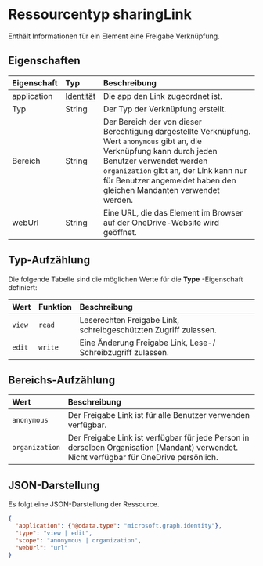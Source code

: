 # <a name="sharinglink-resource-type"></a>Ressourcentyp sharingLink

Enthält Informationen für ein Element eine Freigabe Verknüpfung.


## <a name="properties"></a>Eigenschaften

| Eigenschaft    | Typ                    | Beschreibung                                                                                                                                                                                             |
|:------------|:------------------------|:--------------------------------------------------------------------------------------------------------------------------------------------------------------------------------------------------------|
| application | [Identität](identity.md) | Die app den Link zugeordnet ist.                                                                                                                                                                    |
| Typ        | String                  | Der Typ der Verknüpfung erstellt.                                                                                                                                                                           |
| Bereich       | String                  | Der Bereich der von dieser Berechtigung dargestellte Verknüpfung. Wert `anonymous` gibt an, die Verknüpfung kann durch jeden Benutzer verwendet werden `organization` gibt an, der Link kann nur für Benutzer angemeldet haben den gleichen Mandanten verwendet werden. |
| webUrl      | String                  | Eine URL, die das Element im Browser auf der OneDrive-Website wird geöffnet.                                                                                                                                       |


## <a name="type-enumeration"></a>Typ-Aufzählung

Die folgende Tabelle sind die möglichen Werte für die **Type** -Eigenschaft definiert:

| Wert   | Funktion    | Beschreibung                                                                     |
|:--------|:--------|:--------------------------------------------------------------------------------|
| `view`  | `read`  | Leserechten Freigabe Link, schreibgeschützten Zugriff zulassen.                            |
| `edit`  | `write` | Eine Änderung Freigabe Link, Lese-/ Schreibzugriff zulassen.                               |

## <a name="scope-enumeration"></a>Bereichs-Aufzählung

| Wert          | Beschreibung                                                                                                                 |
|:---------------|:----------------------------------------------------------------------------------------------------------------------------|
| `anonymous`    | Der Freigabe Link ist für alle Benutzer verwenden verfügbar.                                                                            |
| `organization` | Der Freigabe Link ist verfügbar für jede Person in derselben Organisation (Mandant) verwendet. Nicht verfügbar für OneDrive persönlich. |


## <a name="json-representation"></a>JSON-Darstellung

Es folgt eine JSON-Darstellung der Ressource.

<!-- {
  "blockType": "resource",
  "optionalProperties": [ "application", "scope" ],
  "@odata.type": "microsoft.graph.sharingLink"
}-->

```json
{
  "application": {"@odata.type": "microsoft.graph.identity"},
  "type": "view | edit",
  "scope": "anonymous | organization",
  "webUrl": "url"
}
```



<!-- uuid: 8fcb5dbc-d5aa-4681-8e31-b001d5168d79
2015-10-25 14:57:30 UTC -->
<!-- {
  "type": "#page.annotation",
  "description": "sharingLink resource",
  "keywords": "",
  "section": "documentation",
  "tocPath": ""
}-->
